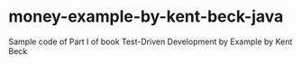 money-example-by-kent-beck-java
===============================

Sample code of Part I of book Test-Driven Development by Example by Kent Beck
